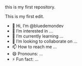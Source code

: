 this is my first repository.

This is my first edit.
- 👋 Hi, I’m @bluedemondev
- 👀 I’m interested in ...
- 🌱 I’m currently learning ...
- 💞️ I’m looking to collaborate on ...
- 📫 How to reach me ...
- 😄 Pronouns: ...
- ⚡ Fun fact: ...

<!---
bluedemondev/bluedemondev is a ✨ special ✨ repository because its `README.md` (this file) appears on your GitHub profile.
You can click the Preview link to take a look at your changes.
--->
